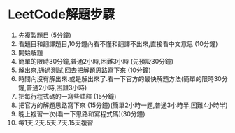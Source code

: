 # LeetCode解題步驟

1. 先複製題目 (5分鐘)
2. 看題目和翻譯題目,10分鐘內看不懂和翻譯不出來,直接看中文意思 (10分鐘)
3. 開始解題
4. 簡單的限時30分鐘,普通2小時,困難3小時 (先預設30分鐘)
5. 解出來,通過測試,回去把解題思路寫下來 (10分鐘)
6. 時間內沒有解出來.或是解出來了.看一下官方的最快解題方法(簡單的限時30分鐘,普通2小時,困難3小時) 
7. 把每行程式碼的一寫些註釋 (15分鐘)
8. 把官方的解題思路寫下來 (15分鐘)(簡單2小時一題,普通3小時半,困難4小時半)
9. 晚上複習一次(看一下思路和寫程式碼)(30分鐘)
10. 每1天.2天.5天.7天.15天複習
